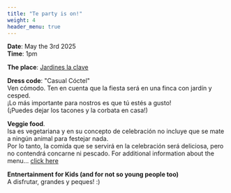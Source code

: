 ```yaml
---
title: "Te party is on!"
weight: 4
header_menu: true
---
```


**Date**: May the 3rd 2025 <br />
**Time**: 1pm

**The place**: [Jardines la clave](https://maps.app.goo.gl/234ycG7ryKviRH7V6)

**Dress code**: "Casual Cóctel" <br/>
Ven cómodo. Ten en cuenta que la fiesta será en una finca con jardín y cesped. <br>
¡Lo más importante para nostros es que tú estés a gusto! <br />
(¡Puedes dejar los tacones y la corbata en casa!)

**Veggie food**. <br />
Isa es vegetariana y en su concepto de celebración no incluye que se mate a ningún animal para festejar nada. <br />
Por lo tanto, la comida que se servirá en la celebración será deliciosa, pero no contendrá concarne ni pescado.
For additional information about the menu… [click here](menu)

**Entnertainment for Kids (and for not so young people too)** <br />
A disfrutar, grandes y peques! :)
